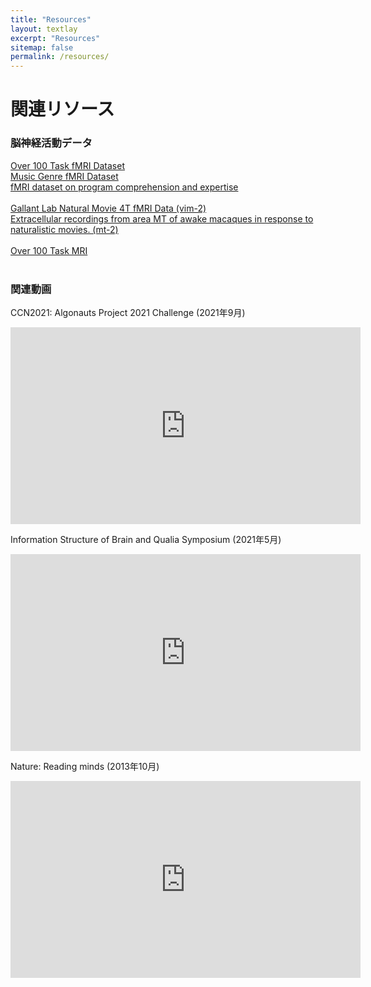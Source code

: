 ```yaml
---
title: "Resources"
layout: textlay
excerpt: "Resources"
sitemap: false
permalink: /resources/
---
```


# 関連リソース

### 脳神経活動データ
[Over 100 Task fMRI Dataset](https://openneuro.org/datasets/ds002306/)<br>
[Music Genre fMRI Dataset](https://openneuro.org/datasets/ds003720/)<br>
[fMRI dataset on program comprehension and expertise](https://openneuro.org/datasets/ds002411/)<br>
<br>
[Gallant Lab Natural Movie 4T fMRI Data (vim-2)](https://crcns.org/data-sets/vc/vim-2/about-vim-2)<br>
[Extracellular recordings from area MT of awake macaques in response to naturalistic movies. (mt-2)](https://crcns.org/data-sets/vc/mt-2/about-mt-2)<br>
<br>
[Over 100 Task MRI](https://osf.io/ea2jc/)<br>
<br>

### 関連動画
CCN2021: Algonauts Project 2021 Challenge (2021年9月)
<iframe width="560" height="315"
src="https://www.youtube.com/embed/xtSh_XotVlo
?loop=1
&autoplay=0
&mute=0
&rel=0
&modestbranding=1"
frameborder="0" allowfullscreen>
</iframe>
<br>

Information Structure of Brain and Qualia Symposium (2021年5月)
<iframe width="560" height="315"
src="https://www.youtube.com/embed/W9ebGLgzRNI
?loop=1
&autoplay=0
&mute=0
&rel=0
&modestbranding=1"
frameborder="0" allowfullscreen>
</iframe>
<br>

Nature: Reading minds (2013年10月)
<iframe width="560" height="315"
src="https://www.youtube.com/embed/z8iEogscUl8
?loop=1
&autoplay=0
&mute=0
&rel=0
&modestbranding=1"
frameborder="0" allowfullscreen>
</iframe>



